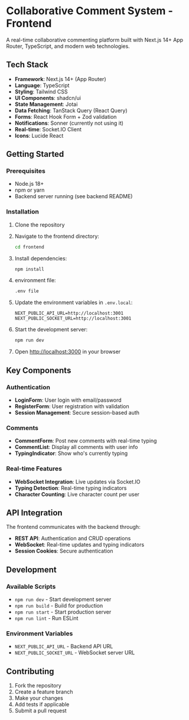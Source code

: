 # Collaborative Comment System - Frontend

A real-time collaborative commenting platform built with Next.js 14+ App Router, TypeScript, and modern web technologies.

## Tech Stack

- **Framework**: Next.js 14+ (App Router)
- **Language**: TypeScript
- **Styling**: Tailwind CSS
- **UI Components**: shadcn/ui
- **State Management**: Jotai
- **Data Fetching**: TanStack Query (React Query)
- **Forms**: React Hook Form + Zod validation
- **Notifications**: Sonner (currently not using it)
- **Real-time**: Socket.IO Client
- **Icons**: Lucide React

## Getting Started

### Prerequisites

- Node.js 18+ 
- npm or yarn
- Backend server running (see backend README)

### Installation

1. Clone the repository
2. Navigate to the frontend directory:
   ```bash
   cd frontend
   ```

3. Install dependencies:
   ```bash
   npm install
   ```

4. environment file:
   ```bash
   .env file
   ```

5. Update the environment variables in `.env.local`:
   ```
   NEXT_PUBLIC_API_URL=http://localhost:3001
   NEXT_PUBLIC_SOCKET_URL=http://localhost:3001
   ```

6. Start the development server:
   ```bash
   npm run dev
   ```

7. Open [http://localhost:3000](http://localhost:3000) in your browser



## Key Components

### Authentication
- **LoginForm**: User login with email/password
- **RegisterForm**: User registration with validation
- **Session Management**: Secure session-based auth

### Comments
- **CommentForm**: Post new comments with real-time typing
- **CommentList**: Display all comments with user info
- **TypingIndicator**: Show who's currently typing

### Real-time Features
- **WebSocket Integration**: Live updates via Socket.IO
- **Typing Detection**: Real-time typing indicators
- **Character Counting**: Live character count per user

## API Integration

The frontend communicates with the backend through:

- **REST API**: Authentication and CRUD operations
- **WebSocket**: Real-time updates and typing indicators
- **Session Cookies**: Secure authentication

## Development

### Available Scripts

- `npm run dev` - Start development server
- `npm run build` - Build for production
- `npm run start` - Start production server
- `npm run lint` - Run ESLint

### Environment Variables

- `NEXT_PUBLIC_API_URL` - Backend API URL
- `NEXT_PUBLIC_SOCKET_URL` - WebSocket server URL

## Contributing

1. Fork the repository
2. Create a feature branch
3. Make your changes
4. Add tests if applicable
5. Submit a pull request




